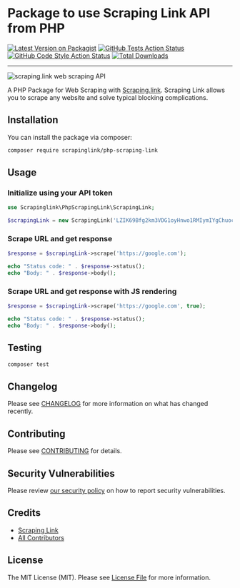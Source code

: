 # Package to use Scraping Link API from PHP

[![Latest Version on Packagist](https://img.shields.io/packagist/v/scrapinglink/php-scraping-link.svg?style=flat-square)](https://packagist.org/packages/scrapinglink/php-scraping-link)
[![GitHub Tests Action Status](https://img.shields.io/github/workflow/status/scrapinglink/php-scraping-link/Tests?label=tests&style=flat-square)](https://github.com/scrapinglink/php-scraping-link/actions?query=workflow%3ATests+branch%3Amain)
[![GitHub Code Style Action Status](https://img.shields.io/github/workflow/status/scrapinglink/php-scraping-link/Check%20&%20fix%20styling?label=code%20style&style=flat-square)](https://github.com/scrapinglink/php-scraping-link/actions?query=workflow%3A"Check+%26+fix+styling"+branch%3Amain)
[![Total Downloads](https://img.shields.io/packagist/dt/scrapinglink/php-scraping-link.svg?style=flat-square)](https://packagist.org/packages/scrapinglink/php-scraping-link)

---

![scraping.link web scraping API](https://scraping.link/wp-content/uploads/2021/04/scrapinglink.png)

A PHP Package for Web Scraping with [Scraping.link](https://scraping.link). Scraping Link allows you to scrape any website and solve typical blocking complications.

## Installation

You can install the package via composer:

```bash
composer require scrapinglink/php-scraping-link
```

## Usage

### Initialize using your API token

```php
use Scrapinglink\PhpScrapingLink\ScrapingLink;

$scrapingLink = new ScrapingLink('LZIK69Bfg2km3VDG1oyHnwo1RMIymIYgChuocgypoqyQstGeonVpS6iNBMTz');
```

### Scrape URL and get response

```php
$response = $scrapingLink->scrape('https://google.com');

echo "Status code: " . $response->status();
echo "Body: " . $response->body();
```

### Scrape URL and get response with JS rendering

```php
$response = $scrapingLink->scrape('https://google.com', true);

echo "Status code: " . $response->status();
echo "Body: " . $response->body();
```

## Testing

```bash
composer test
```

## Changelog

Please see [CHANGELOG](CHANGELOG.md) for more information on what has changed recently.

## Contributing

Please see [CONTRIBUTING](.github/CONTRIBUTING.md) for details.

## Security Vulnerabilities

Please review [our security policy](../../security/policy) on how to report security vulnerabilities.

## Credits

- [Scraping Link](https://github.com/ScrapingLink)
- [All Contributors](../../contributors)

## License

The MIT License (MIT). Please see [License File](LICENSE.md) for more information.
